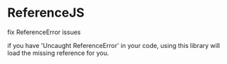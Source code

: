# ReferenceJS
fix ReferenceError issues

if you have 'Uncaught ReferenceError' in your code, using this library will load the missing reference for you.
